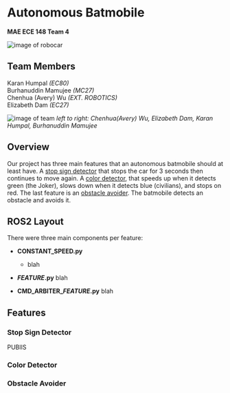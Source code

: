 # Autonomous Batmobile
**MAE ECE 148 Team 4**

![image of robocar](https://media.discordapp.net/attachments/1402478035529240616/1413310283971035257/IMG_0712.jpg?ex=68bd7185&is=68bc2005&hm=27813eb02900b6d7515e61e5f6878601fdaff0f8027d589380c8b37351e5280f&=&format=webp&width=1280&height=960)

## Team Members
Karan Humpal *(EC80)* \
Burhanuddin Mamujee *(MC27)* \
Chenhua (Avery) Wu *(EXT. ROBOTICS)* \
Elizabeth Dam *(EC27)*

![image of team](https://media.discordapp.net/attachments/1191295977496256575/1413926938463965224/IMG_5568.jpg?ex=68bdb593&is=68bc6413&hm=16344847ea56bdcef0c8cd25635e32a0340e2d473765894f4c77a0bc919e151c&=&format=webp&width=1203&height=960)
*left to right: Chenhua(Avery) Wu, Elizabeth Dam, Karan Humpal, Burhanuddin Mamujee*

## Overview
Our project has three main features that an autonomous batmobile should at least have. A [stop sign detector](#stop-sign-detector) that stops the car for 3 seconds then continues to move again. A [color detector](#color-detector), that speeds up when it detects green (the Joker), slows down when it detects blue (civilians), and stops on red. The last feature is an [obstacle avoider](#obstacle-avoider). The batmobile detects an obstacle and avoids it.

## ROS2 Layout
There were three main components per feature:
* **CONSTANT_SPEED.py**
  * blah

* ***FEATURE*.py**
blah

* **CMD_ARBITER_*FEATURE*.py**
blah

## Features
### Stop Sign Detector
PUBlIS

### Color Detector

### Obstacle Avoider




